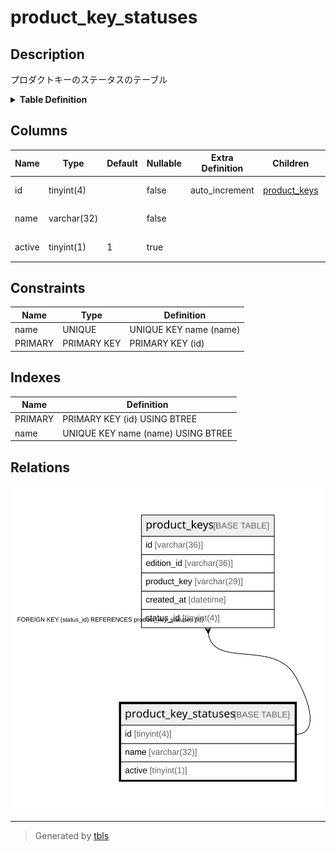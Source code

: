 # product_key_statuses

## Description

プロダクトキーのステータスのテーブル

<details>
<summary><strong>Table Definition</strong></summary>

```sql
CREATE TABLE `product_key_statuses` (
  `id` tinyint(4) NOT NULL AUTO_INCREMENT,
  `name` varchar(32) NOT NULL,
  `active` tinyint(1) DEFAULT 1,
  PRIMARY KEY (`id`),
  UNIQUE KEY `name` (`name`)
) ENGINE=InnoDB AUTO_INCREMENT=[Redacted by tbls] DEFAULT CHARSET=utf8mb4
```

</details>

## Columns

| Name | Type | Default | Nullable | Extra Definition | Children | Parents | Comment |
| ---- | ---- | ------- | -------- | ---------------- | -------- | ------- | ------- |
| id | tinyint(4) |  | false | auto_increment | [product_keys](product_keys.md) |  | ステータスのID |
| name | varchar(32) |  | false |  |  |  | ステータスの名前 |
| active | tinyint(1) | 1 | true |  |  |  | 有効かどうか |

## Constraints

| Name | Type | Definition |
| ---- | ---- | ---------- |
| name | UNIQUE | UNIQUE KEY name (name) |
| PRIMARY | PRIMARY KEY | PRIMARY KEY (id) |

## Indexes

| Name | Definition |
| ---- | ---------- |
| PRIMARY | PRIMARY KEY (id) USING BTREE |
| name | UNIQUE KEY name (name) USING BTREE |

## Relations

![er](product_key_statuses.svg)

---

> Generated by [tbls](https://github.com/k1LoW/tbls)
